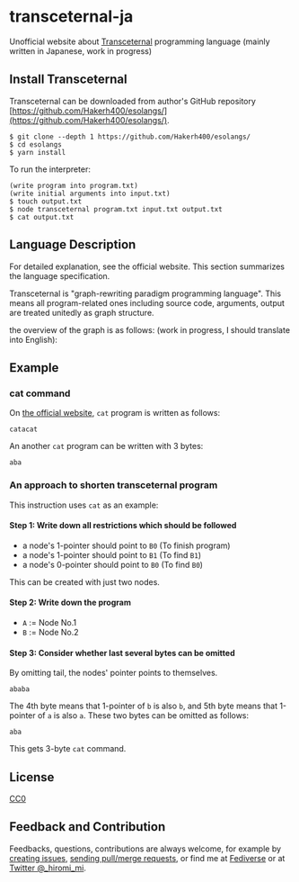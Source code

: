 # transceternal-ja

Unofficial website about [Transceternal](https://esolangs.org/wiki/Transceternal) programming language (mainly written in Japanese, work in progress)

## Install Transceternal
Transceternal can be downloaded from author's GitHub repository [https://github.com/Hakerh400/esolangs/](https://github.com/Hakerh400/esolangs/).
```
$ git clone --depth 1 https://github.com/Hakerh400/esolangs/
$ cd esolangs
$ yarn install
```

To run the interpreter:
```
(write program into program.txt)
(write initial arguments into input.txt)
$ touch output.txt
$ node transceternal program.txt input.txt output.txt
$ cat output.txt
```

## Language Description

For detailed explanation, see the official website. This section summarizes the language specification.

Transceternal is "graph-rewriting paradigm programming language". This means all program-related ones including source code, arguments, output are treated unitedly as graph structure.

the overview of the graph is as follows: (work in progress, I should translate into English):

## Example

### cat command

On [the official website](https://esolangs.org/wiki/Transceternal#Cat), `cat` program is written as follows:
```
catacat
```

An another `cat` program can be written with 3 bytes:
```
aba
```

### An approach to shorten transceternal program

This instruction uses `cat` as an example:
#### Step 1: Write down all restrictions which should be followed

* a node's 1-pointer should point to `B0` (To finish program)
* a node's 1-pointer should point to `B1` (To find `B1`)
* a node's 0-pointer should point to `B0` (To find `B0`)

This can be created with just two nodes.

#### Step 2: Write down the program

* `A` := Node No.1
* `B` := Node No.2


#### Step 3: Consider whether last several bytes can be omitted
By omitting tail, the nodes' pointer points to themselves. 

```
ababa
```
The 4th byte means that 1-pointer of `b` is also `b`, and 5th byte means that 1-pointer of `a` is also `a`. These two bytes can be omitted as follows:
```
aba
```
This gets 3-byte `cat` command.

## License
[CC0](https://creativecommons.org/share-your-work/public-domain/cc0/)

## Feedback and Contribution

Feedbacks, questions, contributions are always welcome,
for example by [creating issues](https://github.com/hiromi-mi/transceternal-ja/issues),
[sending pull/merge requests](https://github.com/hiromi-mi/transceternal-ja/pulls),
or find me at [Fediverse](https://mblg.hiromi-mi.jp/) or at [Twitter @_hiromi_mi](https://twitter.com/_hiromi_mi).
